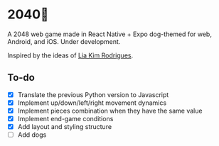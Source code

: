 # 2040🐶

A 2048 web game made in React Native + Expo dog-themed for web, Android, and
iOS.
Under development.

Inspired by the ideas of [Lia Kim Rodrigues](https://github.com/liakimr).

## To-do

- [x] Translate the previous Python version to Javascript
- [x] Implement up/down/left/right movement dynamics
- [x] Implement pieces combination when they have the same value
- [x] Implement end-game conditions
- [x] Add layout and styling structure
- [ ] Add dogs

